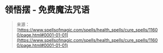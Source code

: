 <!--yml

category: 未分类

date: 2024-06-12 18:48:59

-->

# 领悟摆 - 免费魔法咒语

> 来源：[https://www.spellsofmagic.com/spells/health_spells/cure_spells/11600/page.html#0001-01-01](https://www.spellsofmagic.com/spells/health_spells/cure_spells/11600/page.html#0001-01-01)
